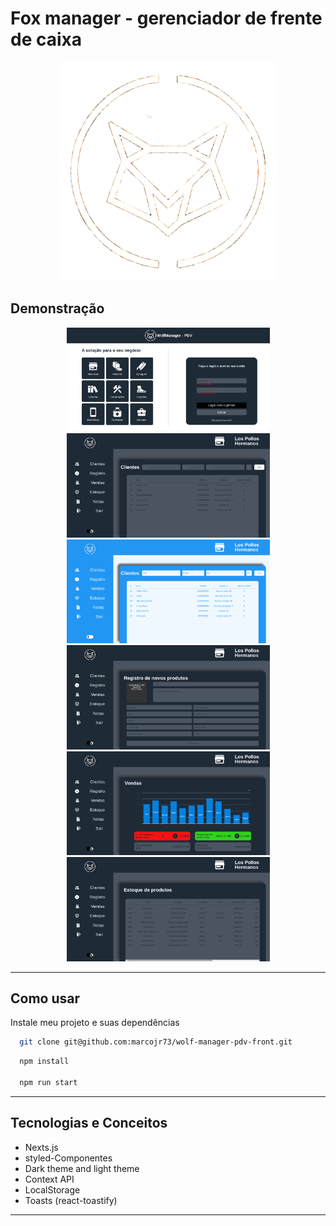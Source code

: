 
# Fox manager - gerenciador de frente de caixa


<p align="center">
   <img width=350 src="public/images/fox-cash.png"/>
</p>

## Demonstração

<p align="center">
   <img width=325 src="public/images/screen1.png"/>
   <img width=325 src="public/images/screen2.png"/>
   <img width=325 src="public/images/screen3.png"/>
   <img width=325 src="public/images/screen4.png"/>
   <img width=325 src="public/images/screen5.png"/>
   <img width=325 src="public/images/screen6.png"/>
</p>

***

## Como usar

Instale meu projeto e suas dependências

```bash
  git clone git@github.com:marcojr73/wolf-manager-pdv-front.git
```

```bash
  npm install
  
  npm run start
```

***

##	 Tecnologias e Conceitos

- Nexts.js
- styled-Componentes
- Dark theme and light theme
- Context API
- LocalStorage
- Toasts (react-toastify) 

***
    
